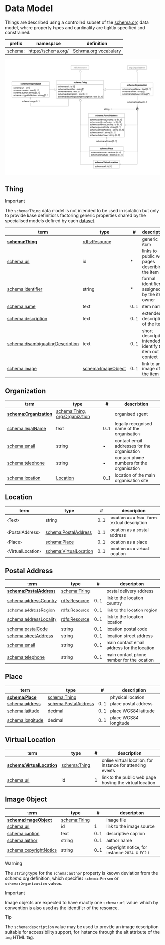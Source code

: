 # Data Model

Things are described using a controlled subset of the [schema.org](https://schema.org) data model, where property types
and cardinality are tightly specified and constrained.

| prefix  | namespace           | definition                                   |
|---------|---------------------|----------------------------------------------|
| schema: | https://schema.org/ | [Schema.org](https://schema.org/) vocabulary |

![thing data model](index/things.svg)

## Thing

> [!IMPORTANT]
>
> The `schema:Thing` data model is not intended to be used in isolation but only to provide base
> definitions factoring generic properties shared by the specialised models defined by each [dataset](./index.md).

| term                                                                             | type                                   | #    | description                                                    |
|----------------------------------------------------------------------------------|----------------------------------------|------|----------------------------------------------------------------|
| **[schema:Thing](https://schema.org/Thing)**                                     | [rdfs:Resource](resources.md#resource) |      | generic item                                                   |
| [schema:url](https://schema.org/url)                                             | id                                     | *    | links to public web pages describing the item                  |
| [schema:identifier](https://schema.org/identifier)                               | string                                 | *    | formal identifiers assigned by the item owner                  |
| [schema:name](https://schema.org/name)                                           | text                                   | 0..1 | item name                                                      |
| [schema:description](https://schema.org/description)                             | text                                   | 0..1 | extended  description of the item                              |
| [schema:disambiguatingDescription](https://schema.org/disambiguatingDescription) | text                                   | 0..1 | short description intended to identify the item out of context |
| [schema:image](https://schema.org/image)                                         | [schema:ImageObject](#image-object)    | 0..1 | link to an image of the item                                   |

## Organization

| term                                                       | type                                                               | #    | description                                  |
|------------------------------------------------------------|--------------------------------------------------------------------|------|----------------------------------------------|
| **[schema:Organization](https://schema.org/Organization)** | [schema:Thing](#thing), [org:Organization](agents.md#organization) |      | organised agent                              |
| [schema:legalName](https://schema.org/legalName)           | text                                                               | 0..1 | legally recognised name of the organisation  |
| [schema:email](https://schema.org/email)                   | string                                                             | ▪    | contact email addresses for the organisation |
| [schema:telephone](https://schema.org/telephone)           | string                                                             | ▪    | contact phone numbers for the organisation   |
| [schema:location](https://schema.org/location)             | [Location](#location)                                              | 0..1 | location of the main organisation site       |

## Location

| term              | type                                        | #    | description                                 |
|-------------------|---------------------------------------------|------|---------------------------------------------|
| ‹Text›            | string                                      | 0..1 | location as a free-form textual description |
| ‹PostalAddress›   | [schema:PostalAddress](#postal-address)     | 0..1 | location as a postal address                |
| ‹Place›           | [schema:Place](#place)                      | 0..1 | location as a place                         |
| ‹VirtualLocation› | [schema:VirtualLocation](#virtual-location) | 0..1 | location as a virtual location              |

## Postal Address

| term                                                         | type                                   | #    | description                                 |
|--------------------------------------------------------------|----------------------------------------|------|---------------------------------------------|
| **[schema:PostalAddress](https://schema.org/PostalAddress)** | [schema:Thing](#thing)                 |      | postal delivery address                     |
| [schema:addressCountry](https://schema.org/addressCountry)   | [rdfs:Resource](resources.md#resource) | 0..1 | link to the location country                |
| [schema:addressRegion](https://schema.org/addressRegion)     | [rdfs:Resource](resources.md#resource) | 0..1 | link to the location region                 |
| [schema:addressLocality](https://schema.org/addressLocality) | [rdfs:Resource](resources.md#resource) | 0..1 | link to the location location               |
| [schema:postalCode](https://schema.org/postalCode)           | string                                 | 0..1 | location postal code                        |
| [schema:streetAddress](https://schema.org/streetAddress)     | string                                 | 0..1 | location street address                     |
| [schema:email](https://schema.org/email)                     | string                                 | 0..1 | main contact email address for the location |
| [schema:telephone](https://schema.org/telephone)             | string                                 | 0..1 | main contact phone number for the location  |

## Place

| term                                             | type                                    | #    | description           |
|--------------------------------------------------|-----------------------------------------|------|-----------------------|
| **[schema:Place](https://schema.org/Place)**     | [schema:Thing](#thing)                  |      | physical location     |
| [schema:address](https://schema.org/address)     | [schema:PostalAddress](#postal-address) | 0..1 | place postal address  |
| [schema:latitude](https://schema.org/latitude)   | decimal                                 | 0..1 | place WGS84 latitude  |
| [schema:longitude](https://schema.org/longitude) | decimal                                 | 0..1 | place WGS84 longitude |

## Virtual Location

| term                                                             | type                   | # | description                                                |
|------------------------------------------------------------------|------------------------|---|------------------------------------------------------------|
| **[schema:VirtualLocation](https://schema.org/VirtualLocation)** | [schema:Thing](#thing) |   | online virtual location, for instance for attending events |
| [schema:url](https://schema.org/url)                             | id                     | 1 | link to the public web page hosting the virtual location   |

## Image Object

| term                                                         | type                   | #    | description                                   |
|--------------------------------------------------------------|------------------------|------|-----------------------------------------------|
| **[schema:ImageObject](https://schema.org/ImageObject)**     | [schema:Thing](#thing) |      | image file                                    |
| [schema:url](https://schema.org/url)                         | id                     | 1    | link to the image source                      |
| [schema:caption](https://schema.org/caption)                 | text                   | 0..1 | descriptive caption                           |
| [schema:author](https://schema.org/author)                   | string                 | 0..1 | author name                                   |
| [schema:copyrightNotice](https://schema.org/copyrightNotice) | string                 | 0..1 | copyright notice,  for instance `2024 © EC2U` |

> [!WARNING]
>
> The `string` type for the `schema:author` property is known deviation from the *schema.org* definition, which
> specifies
`schema:Person` or `schema:Organization` values.

> [!IMPORTANT]
>
> Image objects are expected to have exactly one `schema:url` value, which by convention is also used as the identifier
> of
> the resource.

> [!TIP]
>
> The `schema:description` value may be used to provide an image description suitable for accessibility support, for
> instance through the alt attribute of the `img` HTML tag.

